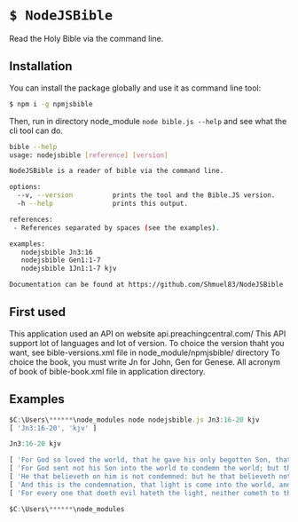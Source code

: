 # `$ NodeJSBible`

Read the Holy Bible via the command line.

## Installation

You can install the package globally and use it as command line tool:

```sh
$ npm i -g npmjsbible
```

Then, run in directory node_module `node bible.js --help` and see what the cli tool can do.

```sh
bible --help
usage: nodejsbible [reference] [version]

NodeJSBible is a reader of bible via the command line.

options:
  --v, --version          prints the tool and the Bible.JS version.
  -h --help               prints this output.

references:
 - References separated by spaces (see the examples).

examples:
   nodejsbible Jn3:16
   nodejsbible Gen1:1-7
   nodejsbible 1Jn1:1-7 kjv

Documentation can be found at https://github.com/Shmuel83/NodeJSBible

```
## First used
This application used an API on website api.preachingcentral.com/
This API support lot of languages and lot of version. To choice the version thaht you want, see bible-versions.xml file in node_module/npmjsbible/ directory
To choice the book, you must write Jn for John, Gen for Genese. All acronym of book of bible-book.xml file in application directory.

## Examples

```js
$C:\Users\******\node_modules node nodejsbible.js Jn3:16-20 kjv
[ 'Jn3:16-20', 'kjv' ]

Jn3:16-20 kjv

[ 'For God so loved the world, that he gave his only begotten Son, that whosoever believeth in him should not perish, but have everlasting life.' ]
[ 'For God sent not his Son into the world to condemn the world; but that the world through him might be saved.' ]
[ 'He that believeth on him is not condemned: but he that believeth not is condemned already, because he hath not believed in the name of the only begotten Son of God.' ]
[ 'And this is the condemnation, that light is come into the world, and men loved darkness rather than light, because their deeds were evil.' ]
[ 'For every one that doeth evil hateth the light, neither cometh to the light, lest his deeds should be reproved.' ]

$C:\Users\******\node_modules

```
